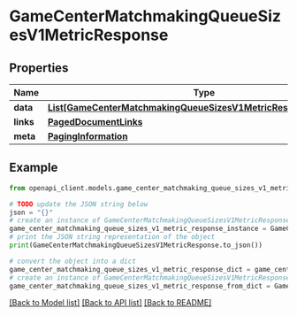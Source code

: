 # GameCenterMatchmakingQueueSizesV1MetricResponse


## Properties

Name | Type | Description | Notes
------------ | ------------- | ------------- | -------------
**data** | [**List[GameCenterMatchmakingQueueSizesV1MetricResponseDataInner]**](GameCenterMatchmakingQueueSizesV1MetricResponseDataInner.md) |  | 
**links** | [**PagedDocumentLinks**](PagedDocumentLinks.md) |  | 
**meta** | [**PagingInformation**](PagingInformation.md) |  | [optional] 

## Example

```python
from openapi_client.models.game_center_matchmaking_queue_sizes_v1_metric_response import GameCenterMatchmakingQueueSizesV1MetricResponse

# TODO update the JSON string below
json = "{}"
# create an instance of GameCenterMatchmakingQueueSizesV1MetricResponse from a JSON string
game_center_matchmaking_queue_sizes_v1_metric_response_instance = GameCenterMatchmakingQueueSizesV1MetricResponse.from_json(json)
# print the JSON string representation of the object
print(GameCenterMatchmakingQueueSizesV1MetricResponse.to_json())

# convert the object into a dict
game_center_matchmaking_queue_sizes_v1_metric_response_dict = game_center_matchmaking_queue_sizes_v1_metric_response_instance.to_dict()
# create an instance of GameCenterMatchmakingQueueSizesV1MetricResponse from a dict
game_center_matchmaking_queue_sizes_v1_metric_response_from_dict = GameCenterMatchmakingQueueSizesV1MetricResponse.from_dict(game_center_matchmaking_queue_sizes_v1_metric_response_dict)
```
[[Back to Model list]](../README.md#documentation-for-models) [[Back to API list]](../README.md#documentation-for-api-endpoints) [[Back to README]](../README.md)


